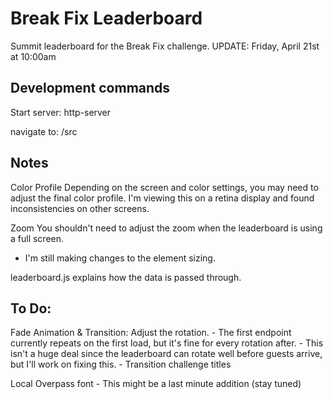 # Break Fix Leaderboard

Summit leaderboard for the Break Fix challenge.
UPDATE: Friday, April 21st at 10:00am


## Development commands

Start server: http-server

navigate to: /src


## Notes

Color Profile
   Depending on the screen and color settings, you may need to adjust the final color profile. I'm viewing this on a retina display and found inconsistencies on other screens.

Zoom
   You shouldn't need to adjust the zoom when the leaderboard is using a full screen.
   - I'm still making changes to the element sizing.


leaderboard.js explains how the data is passed through.


## To Do:

  Fade Animation & Transition: Adjust the rotation.
    - The first endpoint currently repeats on the first load, but it's fine for every rotation after.
        - This isn't a huge deal since the leaderboard can rotate well before guests arrive, but I'll work on fixing this.
    - Transition challenge titles

  Local Overpass font
    - This might be a last minute addition (stay tuned)
